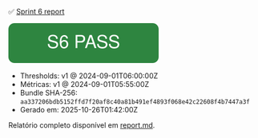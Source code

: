 ✅ [Sprint 6 report](./report.md)

![Status](./badge.svg)

- Thresholds: v1 @ 2024-09-01T06:00:00Z
- Métricas: v1 @ 2024-09-01T05:55:00Z
- Bundle SHA-256: `aa337206bdb5152ffd7f20af8c40a81b491ef4893f068e42c22608f4b7447a3f`
- Gerado em: 2025-10-26T01:42:00Z

Relatório completo disponível em [report.md](./report.md).


